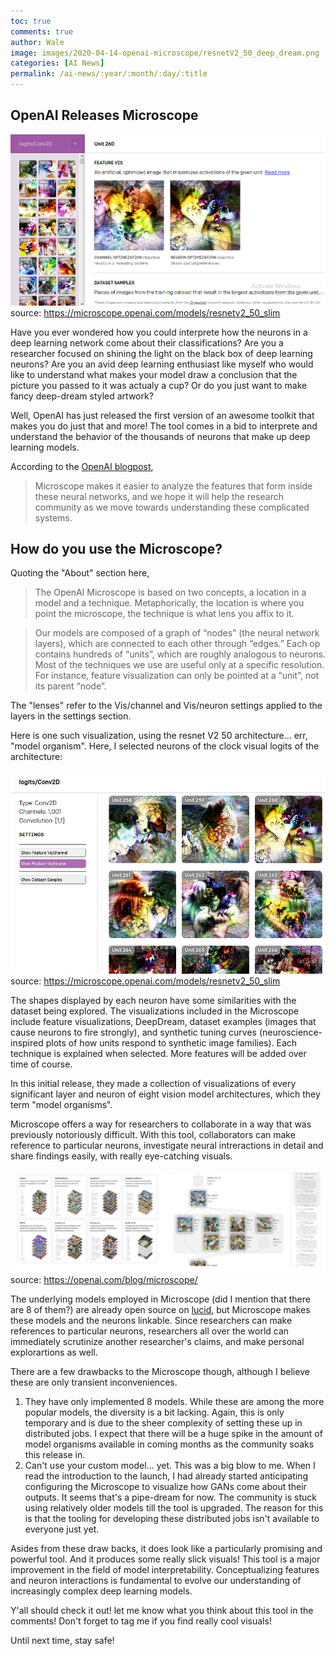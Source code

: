```yaml
---
toc: true
comments: true
author: Wale
image: images/2020-04-14-openai-microscope/resnetV2_50_deep_dream.png
categories: [AI News]
permalink: /ai-news/:year/:month/:day/:title
---
```


## OpenAI Releases Microscope

![clock-viual-feature](/images/2020-04-14-openai-microscope/resnetV2_50_clock_visual_feature_visualizations.png)
source: https://microscope.openai.com/models/resnetv2_50_slim

Have you ever wondered how you could interprete how the neurons in a deep learning network come about their classifications? Are you a researcher focused on shining the light on the black box of deep learning neurons? Are you an avid deep learning enthusiast like myself who would like to understand what makes your model draw a conclusion that the picture you passed to it was actualy a cup? Or do you just want to make fancy deep-dream styled artwork?

Well, OpenAI has just released the first version of an awesome toolkit that makes you do just that and more! The tool comes in a bid to interprete and understand the behavior of the thousands of neurons that make up deep learning models.

According to the [OpenAI blogpost](https://openai.com/blog/microscope/), 

> Microscope makes it easier to analyze the features that form inside these neural networks, and we hope it will help the research community as we move towards understanding these complicated systems.

## How do you use the Microscope?
Quoting the "About" section here,

> The OpenAI Microscope is based on two concepts, a location in a model and a technique. Metaphorically, the location is where you point the microscope, the technique is what lens you affix to it.
 
> Our models are composed of a graph of “nodes” (the neural network layers), which are connected to each other through “edges.” Each op contains hundreds of “units”, which are roughly analogous to neurons. Most of the techniques we use are useful only at a specific resolution. For instance, feature visualization can only be pointed at a “unit”, not its parent “node”. 

The "lenses" refer to the Vis/channel and Vis/neuron settings applied to the layers in the settings section.

Here is one such visualization, using the resnet V2 50 architecture... err, "model organism". Here, I selected neurons of the clock visual logits of the architecture:

![resnetV2_50_clock_visual_logits](/images/2020-04-14-openai-microscope/resnetV2_50_clock_visual_logits.png)
source: https://microscope.openai.com/models/resnetv2_50_slim


The shapes displayed by each neuron have some similarities with the dataset being explored. The visualizations included in the Microscope include feature visualizations, DeepDream, dataset examples (images that cause neurons to fire strongly), and synthetic tuning curves (neuroscience-inspired plots of how units respond to synthetic image families). Each technique is explained when selected. More features will be added over time of course.

In this initial release, they made a collection of visualizations of every significant layer and neuron of eight vision model architectures, which they term "model organisms".

Microscope offers a way for researchers to collaborate in a way that was previously notoriously difficult. With this tool, collaborators can make reference to particular neurons, investigate neural intreractions in detail and share findings easily, with really eye-catching visuals. 

![openai-microscope](/images/2020-04-14-openai-microscope/openai-microscope.png)
source: https://openai.com/blog/microscope/

The underlying models employed in Microscope (did I mention that there are 8 of them?) are already open source on [lucid](https://github.com/tensorflow/lucid), but Microscope makes these models and the neurons linkable. Since researchers can make references to particular neurons, researchers all over the world can immediately scrutinize another researcher's claims, and make personal explorartions as well. 

There are a few drawbacks to the Microscope though, although I believe these are only transient inconveniences.
1. They have only implemented 8 models. While these are among the more popular models, the diversity is a bit lacking. Again, this is only temporary and is due to the sheer complexity of setting these up in distributed jobs. I expect that there will be a huge spike in the amount of model organisms available in coming months as the community soaks this release in.
1. Can't use your custom model... yet. This was a big blow to me. When I read the introduction to the launch, I had already started anticipating configuring the Microscope to visualize how GANs come about their outputs. It seems that's a pipe-dream for now. The community is stuck using relatively older models till the tool is upgraded. The reason for this is that the tooling for developing these distributed jobs isn't available to everyone just yet.


Asides from these draw backs, it does look like a particularly promising and powerful tool. And it produces some really slick visuals! This tool is a major improvement in the field of model interpretability. Conceptualizing features and neuron interactions is fundamental to evolve our understanding of increasingly complex deep learning models.

Y'all should check it out! let me know what you think about this tool in the comments! 
Don't forget to tag me if you find really cool visuals!

Until next time, stay safe!